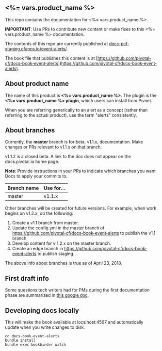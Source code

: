 ## <%= vars.product_name %>

This repo contains the documentation for <%= vars.product_name %>.

**IMPORTANT**: Use PRs to contribute new content or make fixes to this <%= vars.product_name %> documentation.

The contents of this repo are currently published at [docs-pcf-staging.cfapps.io/event-alerts/](https://docs-pcf-staging.cfapps.io/event-alerts/).

The book file that publishes this content is at [https://github.com/pivotal-cf/docs-book-event-alerts](https://github.com/pivotal-cf/docs-book-event-alerts).

## About product name

The name of this product is **<%= vars.product_name %>**. The plugin is the **<%= vars.product_name %> plugin**, which users can install from Pivnet.

When you are referring generically to an alert as a concept (rather than referring to the actual product), use the term "alerts" consistently.

## About branches

Currently, the **master** branch is for beta, v1.1.x, documentation.
Make changes or PRs relevant to v1.1.x on that branch.

v1.1.2 is a closed beta.
A link to the doc does not appear on the docs.pivotal.io home page.

**Note**: Provide instructions in your PRs to indicate which branches you want Docs to apply your commits to.

| Branch name | Use for… |
|-------------| ------|
| master      | v1.1.x|


Other branches will be created for future versions.
For example, when work begins on v1.2.x, do the following:

1. Create a v1.1 branch from master.
2. Update the config.yml in the master branch of https://github.com/pivotal-cf/docs-book-event-alerts
to publish the v1.1 branch.
3. Develop content for v 1.2.x on the master branch.
4. Create an edge branch in https://github.com/pivotal-cf/docs-book-event-alerts to publish staging.

The above info about branches is true as of April 23, 2018.

## First draft info

Some questions tech writers had for PMs during the first documentation phase are summarized in [this google doc](https://docs.google.com/document/d/1aNMSYMR6rs1_gunXoBlC3qq_Uq97mMXWBiJUydGCDHw/edit?usp=sharing).

## Developing docs locally

This will make the book available at localhost:4567 and automatically update when you write changes to disk:

```
cd docs-book-event-alerts
bundle install
bundle exec bookbinder watch

```
